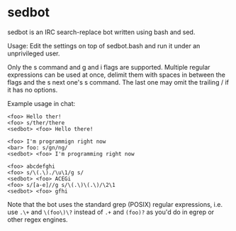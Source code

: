 sedbot
======

sedbot is an IRC search-replace bot written using bash and sed.

Usage: Edit the settings on top of sedbot.bash and run it under an unprivileged user.

Only the s command and g and i flags are supported. Multiple regular expressions can be used at once, delimit them with spaces in between the flags and the s next one's s command. The last one may omit the trailing / if it has no options.

Example usage in chat:

    <foo> Hello ther!
    <foo> s/ther/there
    <sedbot> <foo> Hello there!

    <foo> I'm programmign right now
    <bar> foo: s/gn/ng/
    <sedbot> <foo> I'm programming right now

    <foo> abcdefghi
    <foo> s/\(.\)./\u\1/g s/
    <sedbot> <foo> ACEGi
    <foo> s/[a-e]//g s/\(.\)\(.\)/\2\1
    <sedbot> <foo> gfhi

Note that the bot uses the standard grep (POSIX) regular expressions, i.e. use `.\+` and `\(foo\)\?` instead of `.+` and `(foo)?` as you'd do in egrep or other regex engines.
